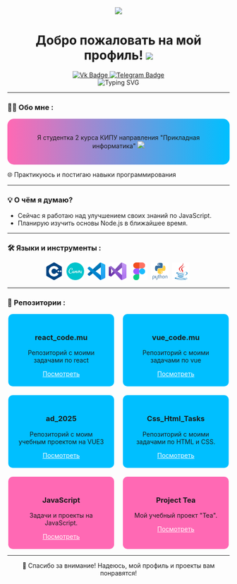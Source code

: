 <div id="header" align="center">
  <img src="https://i.giphy.com/media/v1.Y2lkPTc5MGI3NjExNDE4eTk1dmMxMzV3eXUxYTlqdGR1YWphcHNoaDdoMW14em95MnZraCZlcD12MV9pbnRlcm5hbF9naWZfYnlfaWQmY3Q9Zw/9VYjDMWwMqTrsyiMnW/giphy.gif" width="300"/>
  <h1>Добро пожаловать на мой профиль! <img src="https://media.giphy.com/media/hvRJCLFzcasrR4ia7z/giphy.gif" width="30px"/></h1>
</div>

<div id="badges" align="center">
  <a href="https://vk.com/lutsyuk12">
    <img src="https://img.shields.io/badge/Vk-pink?style=for-the-badge&logo=vk&logoColor=blue" alt="Vk Badge"/>
  </a>
  <a href="https://t.me/vladlena_ll">
    <img src="https://img.shields.io/badge/Telegram-black?style=for-the-badge&logo=telegram&logoColor=pink" alt="Telegram Badge"/>
  </a>
</div>

<div align="center">
  <img src="https://readme-typing-svg.demolab.com?font=Fira+Code&size=25&duration=3000&pause=500&color=00BFFF&center=true&vCenter=true&width=700&lines=Я+обожаю+кодить!;Моя+цель+-+совершенствоваться+каждый+день!" alt="Typing SVG" />
</div>

---

### :woman_technologist: Обо мне :

<div style="background: linear-gradient(90deg, #FF69B4, #00BFFF); padding: 20px; border-radius: 15px;">
  <p align="center">Я студентка 2 курса КИПУ направления "Прикладная информатика" <img src="https://media.giphy.com/media/WUlplcMpOCEmTGBtBW/giphy.gif" width="30"> </p>
</div>

:globe_with_meridians:  Практикуюсь и постигаю навыки программирования

---

### 💡 О чём я думаю?
- Сейчас я работаю над улучшением своих знаний по JavaScript.
- Планирую изучить основы Node.js в ближайшее время.

---

### :hammer_and_wrench: Языки и инструменты :
<div align="center">
  <img src="https://github.com/devicons/devicon/blob/master/icons/cplusplus/cplusplus-plain.svg" title="C++" alt="C++" width="40" height="40"/>&nbsp;
  <img src="https://github.com/devicons/devicon/blob/master/icons/canva/canva-original.svg" title="Canva" alt="Canva" width="40" height="40"/>&nbsp;
  <img src="https://github.com/devicons/devicon/blob/master/icons/vscode/vscode-original.svg" title="VScode" alt="VScode" width="40" height="40"/>&nbsp;
  <img src="https://github.com/devicons/devicon/blob/master/icons/visualstudio/visualstudio-original.svg" title="Visual studio" alt="Visual studio" width="40" height="40"/>&nbsp;
  <img src="https://github.com/devicons/devicon/blob/master/icons/figma/figma-original.svg" title="Figma" alt="Figma" width="40" height="40"/>&nbsp;
  <img src="https://github.com/devicons/devicon/blob/master/icons/python/python-original-wordmark.svg" title="Python" alt="Python" width="40" height="40"/>&nbsp;
  <img src="https://github.com/devicons/devicon/blob/master/icons/java/java-original.svg" title="JavaScript" alt="JavaScript" width="40" height="40"/>&nbsp;
</div>

---

### :round_pushpin: Репозитории :
<div style="display: flex; justify-content: center; gap: 20px; flex-wrap: wrap;">
  <div style="background: #00BFFF; padding: 20px; border-radius: 10px; width: 200px; text-align: center;">
    <h3>react_code.mu</h3>
    <p>Репозиторий с моими задачами по react</p>
    <a href="https://github.com/Vladlenalutsyuk/react_code.mu" style="color: white;">Посмотреть</a>
  </div>
   <div style="background: #00BFFF; padding: 20px; border-radius: 10px; width: 200px; text-align: center;">
    <h3>vue_code.mu</h3>
    <p>Репозиторий с моими задачами по vue</p>
    <a href="https://github.com/Vladlenalutsyuk/vue_code.mu" style="color: white;">Посмотреть</a>
  </div>
  <div style="background: #00BFFF; padding: 20px; border-radius: 10px; width: 200px; text-align: center;">
    <h3>ad_2025</h3>
    <p>Репозиторий с моим учебным проектом на VUE3</p>
    <a href="https://github.com/Vladlenalutsyuk/ad_2025" style="color: white;">Посмотреть</a>
  </div>
  <div style="background: #00BFFF; padding: 20px; border-radius: 10px; width: 200px; text-align: center;">
    <h3>Css_Html_Tasks</h3>
    <p>Репозиторий с моими задачами по HTML и CSS.</p>
    <a href="https://github.com/Vladlenalutsyuk/css_html_tasks" style="color: white;">Посмотреть</a>
  </div>
  <div style="background: #FF69B4; padding: 20px; border-radius: 10px; width: 200px; text-align: center;">
    <h3>JavaScript</h3>
    <p>Задачи и проекты на JavaScript.</p>
    <a href="https://github.com/Vladlenalutsyuk/JavaScript" style="color: white;">Посмотреть</a>
  </div>
  <div style="background: #FF69B4; padding: 20px; border-radius: 10px; width: 200px; text-align: center;">
    <h3>Project Tea</h3>
    <p>Мой учебный проект "Tea".</p>
    <a href="https://github.com/Vladlenalutsyuk/tea" style="color: white;">Посмотреть</a>
  </div>
</div>

---

<div align="center">
  🎉 Спасибо за внимание! Надеюсь, мой профиль и проекты вам понравятся! 
</div>

